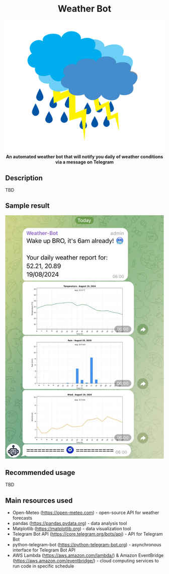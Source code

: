 <h1 align="center">Weather Bot</h1>

<p align="center">
  <img src="img/weather.png"/>
  <b>An automated weather bot that will notify you daily of weather conditions via a message on Telegram</b>
</p>

## Description

TBD

## Sample result

<p align="center">
  <img src="img/sample.jpeg"/>
</p>

## Recommended usage

TBD

## Main resources used

- Open-Meteo (https://open-meteo.com) - open-source API for weather forecasts
- pandas (https://pandas.pydata.org) - data analysis tool
- Matplotlib (https://matplotlib.org) - data visualization tool
- Telegram Bot API (https://core.telegram.org/bots/api) - API for Telegram Bot
- python-telegram-bot (https://python-telegram-bot.org) - asynchronous interface for Telegram Bot API
- AWS Lambda (https://aws.amazon.com/lambda/) & Amazon EventBridge (https://aws.amazon.com/eventbridge/) - cloud computing services to run code in specific schedule
